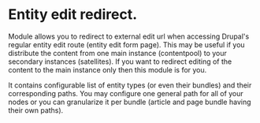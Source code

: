 Entity edit redirect.
================================================================================

Module allows you to redirect to external edit url when accessing Drupal's
regular entity edit route (entity edit form page). This may be useful if you
distribute the content from one main instance (contentpool) to your secondary
instances (satellites). If you want to redirect editing of the content to the
main instance only then this module is for you.

It contains configurable list of entity types (or even their bundles) and their
corresponding paths. You may configure one general path for all of your nodes
or you can granularize it per bundle (article and page bundle having their own
paths).
